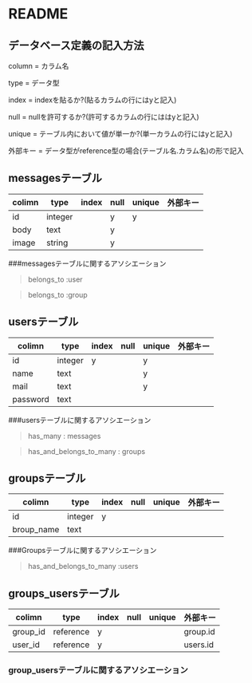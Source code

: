 # README

## データベース定義の記入方法

column = カラム名

type = データ型

index = indexを貼るか?(貼るカラムの行にはyと記入)

null = nullを許可するか?(許可するカラムの行にははyと記入)

unique = テーブル内において値が単一か?(単一カラムの行にはyと記入)

外部キー = データ型がreference型の場合(テーブル名.カラム名)の形で記入


## messagesテーブル



|colimn   | type      | index| null| unique|外部キー|
|---------|-----------|------|-----|-------|------|
| id      | integer   |      | y   | y     |      |
| body    | text      |      | y   |       |
| image   | string    |      | y   |       |

###messagesテーブルに関するアソシエーション
> belongs_to :user

> belongs_to :group



## usersテーブル

| colimn  | type   | index| null| unique|外部キー
|---------|--------|------|-----|-------|-----
| id      | integer| y    |     | y     |
| name    | text   |      |     | y     |
| mail    | text   |      |     | y     |
| password| text   |      |     |       |

###usersテーブルに関するアソシエーション
> has_many : messages

> has_and_belongs_to_many : groups


## groupsテーブル

| colimn    | type      | index| null| unique|外部キー
|-----------|-----------|------|-----|-------|-----
| id        | integer   | y    |     |       |
| broup_name| text      |      |     |       |


###Groupsテーブルに関するアソシエーション

> has_and_belongs_to_many :users


## groups_usersテーブル


| colimn    | type      | index| null| unique|外部キー
|-----------|-----------|------|-----|-------|-----
| group_id  |  reference| y    |     |       |group.id
| user_id   |  reference| y    |     |       |users.id

### group_usersテーブルに関するアソシエーション


